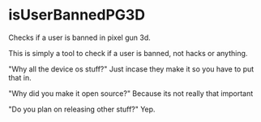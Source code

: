 # isUserBannedPG3D
Checks if a user is banned in pixel gun 3d.  

This is simply a tool to check if a user is banned, not hacks or anything.

"Why all the device os stuff?"
Just incase they make it so you have to put that in.

"Why did you make it open source?"
Because its not really that important

"Do you plan on releasing other stuff?"
Yep.
